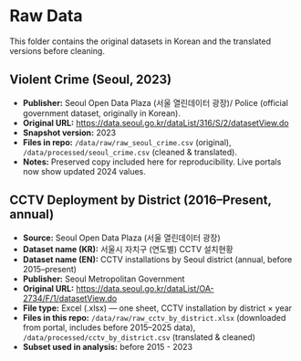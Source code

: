# Raw Data
This folder contains the original datasets in Korean and the translated versions before cleaning.
## Violent Crime (Seoul, 2023)
- **Publisher:** Seoul Open Data Plaza (서울 열린데이터 광장)/ Police (official government dataset, originally in Korean).
- **Original URL:** https://data.seoul.go.kr/dataList/316/S/2/datasetView.do
- **Snapshot version:** 2023
- **Files in repo:** `/data/raw/raw_seoul_crime.csv` (original), `/data/processed/seoul_crime.csv` (cleaned & translated).
- **Notes:** Preserved copy included here for reproducibility. Live portals now show updated 2024 values.

## CCTV Deployment by District (2016–Present, annual)
- **Source:** Seoul Open Data Plaza (서울 열린데이터 광장)  
- **Dataset name (KR):** 서울시 자치구 (연도별) CCTV 설치현황  
- **Dataset name (EN):** CCTV installations by Seoul district (annual, before 2015–present)  
- **Publisher:** Seoul Metropolitan Government  
- **Original URL:** https://data.seoul.go.kr/dataList/OA-2734/F/1/datasetView.do  
- **File type:** Excel (.xlsx) — one sheet, CCTV installation by district × year   
- **Files in this repo:** `/data/raw/raw_cctv_by_district.xlsx` (downloaded from portal, includes before 2015–2025 data), `/data/processed/cctv_by_district.csv` (translated & cleaned)  
- **Subset used in analysis:** before 2015 - 2023
